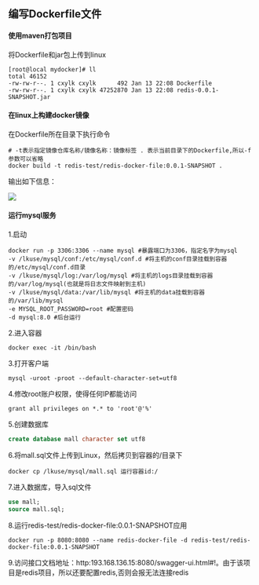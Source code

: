 ## 编写Dockerfile文件

#### 使用maven打包项目

将Dockerfile和jar包上传到linux

~~~shell
[root@local mydocker]# ll
total 46152
-rw-rw-r--. 1 cxylk cxylk      492 Jan 13 22:08 Dockerfile
-rw-rw-r--. 1 cxylk cxylk 47252870 Jan 13 22:08 redis-0.0.1-SNAPSHOT.jar
~~~

#### 在linux上构建docker镜像

在Dockerfile所在目录下执行命令

~~~shell
# -t表示指定镜像仓库名称/镜像名称：镜像标签 . 表示当前目录下的Dockerfile,所以-f参数可以省略
docker build -t redis-test/redis-docker-file:0.0.1-SNAPSHOT .
~~~

输出如下信息：

![](https://s3.ax1x.com/2021/01/13/sNeNHU.png)

#### 运行mysql服务

1.启动

~~~shell
docker run -p 3306:3306 --name mysql #暴露端口为3306，指定名字为mysql
-v /lkuse/mysql/conf:/etc/mysql/conf.d #将主机的conf目录挂载到容器的/etc/mysql/conf.d目录
-v /lkuse/mysql/log:/var/log/mysql #将主机的logs目录挂载到容器的/var/log/mysql(也就是将日志文件映射到主机)
-v /lkuse/mysql/data:/var/lib/mysql #将主机的data挂载到容器的/var/lib/mysql
-e MYSQL_ROOT_PASSWORD=root #配置密码
-d mysql:8.0 #后台运行
~~~

2.进入容器

~~~shell
docker exec -it /bin/bash
~~~

3.打开客户端

~~~shell
mysql -uroot -proot --default-character-set=utf8
~~~

4.修改root账户权限，使得任何IP都能访问

~~~shell
grant all privileges on *.* to 'root'@'%'
~~~

5.创建数据库

~~~sql
create database mall character set utf8
~~~

6.将mall.sql文件上传到Linux，然后拷贝到容器的/目录下

~~~shell
docker cp /lkuse/mysql/mall.sql 运行容器id:/
~~~

7.进入数据库，导入sql文件

~~~sql
use mall;
source mall.sql;
~~~

8.运行redis-test/redis-docker-file:0.0.1-SNAPSHOT应用

~~~shell
docker run -p 8080:8080 --name redis-docker-file -d redis-test/redis-docker-file:0.0.1-SNAPSHOT
~~~

9.访问接口文档地址：http:193.168.136.15:8080/swagger-ui.html#!。由于该项目是redis项目，所以还要配置redis,否则会报无法连接redis
